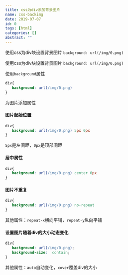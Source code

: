 ```yaml
---
title: css为div添加背景图片
name: css-backimg
date: 2019-07-07
id: 0
tags: [html]
categories: []
abstract: ""
---
```



使用css为div块设置背景图片
`background: url(/img/0.png)`


<!--more-->


使用css为div块设置背景图片
`background: url(/img/0.png)`

<!--more-->

使用`background`属性

```css
div{
   background: url(/img/0.png) 
}
```

为图片添加属性

#### 图片起始位置

```css
div{
   background: url(/img/0.png) 5px 0px
}
```

`5px`是左间距，`0px`是顶部间距

#### 居中属性

```css
div{
   background: url(/img/0.png) center 0px
}
```

#### 图片不重复

```css
div{
   background: url(/img/0.png) no-repeat
}
```

其他属性：`repeat-x`横向平铺，`repeat-y`纵向平铺

#### 设置图片随着div的大小动态变化

```css
div{
   background: url(/img/0.png);
   background-size:  contain;
}
```

其他属性：`auto`自动变化，`cover`覆盖div的大小

